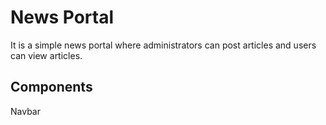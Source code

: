 # News Portal

It is a simple news portal where administrators can post articles and users can view articles.

## Components

Navbar
